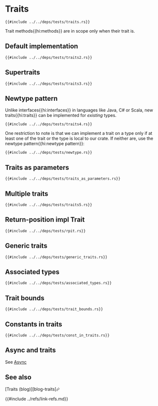 # Traits

```rust,editable
{{#include ../../deps/tests/traits.rs}}
```

Trait methods{{hi:methods}} are in scope only when their trait is.

## Default implementation

```rust,editable
{{#include ../../deps/tests/traits2.rs}}
```

## Supertraits

```rust,editable
{{#include ../../deps/tests/traits3.rs}}
```

## Newtype pattern

Unlike interfaces{{hi:interfaces}} in languages like Java, C# or Scala, new traits{{hi:traits}} can be implemented for _existing_ types.

```rust,editable
{{#include ../../deps/tests/traits4.rs}}
```

One restriction to note is that we can implement a trait on a type only if at least one of the trait or the type is local to our crate. If neither are, use the newtype pattern{{hi:newtype pattern}}:

```rust,editable
{{#include ../../deps/tests/newtype.rs}}
```

## Traits as parameters

```rust,editable
{{#include ../../deps/tests/traits_as_parameters.rs}}
```

## Multiple traits

```rust,editable
{{#include ../../deps/tests/traits5.rs}}
```

## Return-position impl Trait

```rust,editable
{{#include ../../deps/tests/rpit.rs}}
```

## Generic traits

```rust,editable
{{#include ../../deps/tests/generic_traits.rs}}
```

## Associated types

```rust,editable
{{#include ../../deps/tests/associated_types.rs}}
```

## Trait bounds

```rust,editable
{{#include ../../deps/tests/trait_bounds.rs}}
```

## Constants in traits

```rust,editable
{{#include ../../deps/tests/const_in_traits.rs}}
```

## Async and traits

See [Async](../categories/asynchronous/index.md)

## See also

[Traits (blog)][blog-traits]⮳

{{#include ../refs/link-refs.md}}
